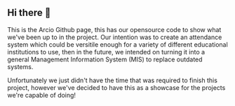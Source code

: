 ## Hi there 👋

This is the Arcio Github page, this has our opensource code to show what we've been up to in the project. Our intention was to create an attendance system which could be versitile enough for a variety of different educational institutions to use, then in the future, we intended on turning it into a general Management Information System (MIS) to replace outdated systems. 

Unfortunately we just didn't have the time that was required to finish this project, however we've decided to have this as a showcase for the projects we're capable of doing!
